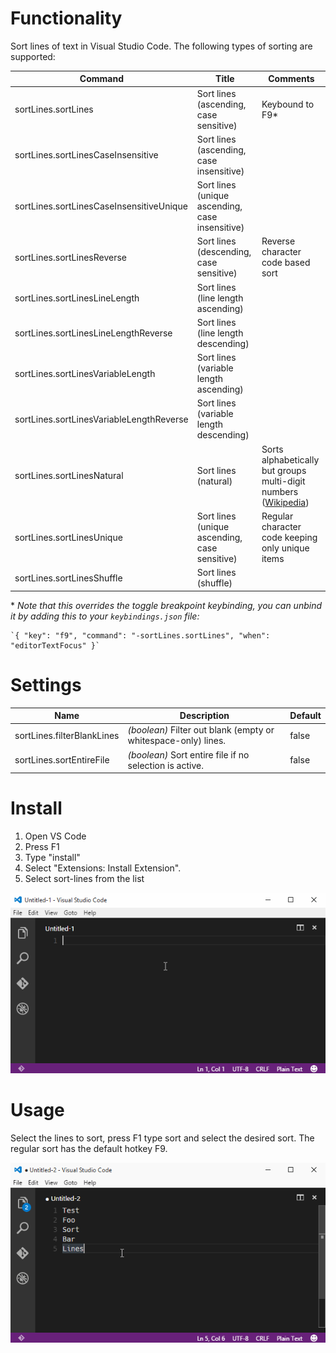 # Functionality

Sort lines of text in Visual Studio Code. The following types of sorting are supported:

| Command | Title | Comments
|---|---|---|
| sortLines.sortLines | Sort lines (ascending, case sensitive) | Keybound to F9\*
| sortLines.sortLinesCaseInsensitive | Sort lines (ascending, case insensitive) |
| sortLines.sortLinesCaseInsensitiveUnique | Sort lines (unique ascending, case insensitive) |
| sortLines.sortLinesReverse | Sort lines (descending, case sensitive) | Reverse character code based sort
| sortLines.sortLinesLineLength | Sort lines (line length ascending) |
| sortLines.sortLinesLineLengthReverse | Sort lines (line length descending) |
| sortLines.sortLinesVariableLength | Sort lines (variable length ascending) |
| sortLines.sortLinesVariableLengthReverse | Sort lines (variable length descending) |
| sortLines.sortLinesNatural | Sort lines (natural) | Sorts alphabetically but groups multi-digit numbers ([Wikipedia](https://en.wikipedia.org/wiki/Natural_sort_order))
| sortLines.sortLinesUnique | Sort lines (unique ascending, case sensitive) | Regular character code keeping only unique items
| sortLines.sortLinesShuffle | Sort lines (shuffle) |

\* *Note that this overrides the toggle breakpoint keybinding, you can unbind it by adding this to your `keybindings.json` file:*

    `{ "key": "f9", "command": "-sortLines.sortLines", "when": "editorTextFocus" }`

# Settings

| Name | Description | Default
|---|---|---|
| sortLines.filterBlankLines | _(boolean)_ Filter out blank (empty or whitespace-only) lines. | false
| sortLines.sortEntireFile | _(boolean)_ Sort entire file if no selection is active. | false

# Install

1. Open VS Code
2. Press F1
3. Type "install"
4. Select "Extensions: Install Extension".
5. Select sort-lines from the list

![Install animation](images/install-animation.gif)

# Usage

Select the lines to sort, press F1 type sort and select the desired sort. The regular sort has the default hotkey F9.

![Usage animation](images/usage-animation.gif)

